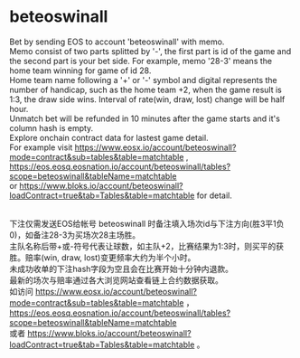 # beteoswinall
Bet by sending EOS to account 'beteoswinall' with memo. <br>
Memo consist of two parts splitted by '-', the first part is id of the game and the second part is your bet side. For example, memo '28-3' means the home team winning for game of id 28.<br>
Home team name following a '+' or '-' symbol and digital represents the number of handicap, such as the home team +2, when the game result is 1:3, the draw side wins. Interval of rate(win, draw, lost) change will be half hour.<br>
Unmatch bet will be refunded in 10 minutes after the game starts and it's column hash is empty. <br>
Explore onchain contract data for lastest game detail. <br>
For example visit https://www.eosx.io/account/beteoswinall?mode=contract&sub=tables&table=matchtable , <br> https://eos.eosq.eosnation.io/account/beteoswinall/tables?scope=beteoswinall&tableName=matchtable <br> or https://www.bloks.io/account/beteoswinall?loadContract=true&tab=Tables&table=matchtable for detail.<br>
<br>

下注仅需发送EOS给帐号 beteoswinall 时备注填入场次id与下注方向(胜3平1负0)，如备注28-3为买场次28主场胜。<br>
主队名称后带+或-符号代表让球数，如主队+2，比赛结果为1:3时，则买平的获胜。赔率(win, draw, lost)变更频率大约为半个小时。<br>
未成功收单的下注hash字段为空且会在比赛开始十分钟内退款。<br>
最新的场次与赔率通过各大浏览网站查看链上合约数据获取。<br>
如访问 https://www.eosx.io/account/beteoswinall?mode=contract&sub=tables&table=matchtable ，<br> https://eos.eosq.eosnation.io/account/beteoswinall/tables?scope=beteoswinall&tableName=matchtable <br> 或者 https://www.bloks.io/account/beteoswinall?loadContract=true&tab=Tables&table=matchtable 。<br>
